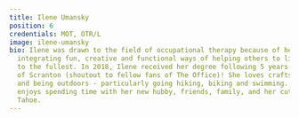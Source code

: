 ```yaml
---
title: Ilene Umansky
position: 6
credentials: MOT, OTR/L
image: ilene-umansky
bio: Ilene was drawn to the field of occupational therapy because of her passion for
  integrating fun, creative and functional ways of helping others to live their lives
  to the fullest. In 2018, Ilene received her degree following 5 years at The University
  of Scranton (shoutout to fellow fans of The Office)! She loves crafts, cooking,
  and being outdoors - particularly going hiking, biking and swimming. Ilene also
  enjoys spending time with her new hubby, friends, family, and her cute little Goldendoodle
  Tahoe.
---
```


